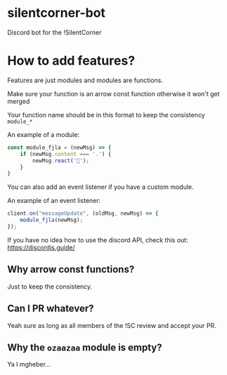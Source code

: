 # silentcorner-bot
Discord bot for the !SilentCorner

# How to add features?
Features are just modules and modules are functions.

Make sure your function is an arrow const function otherwise it won't get merged

Your function name should be in this format to keep the consistency <code>module_*</code>

An example of a module:

```js
const module_fjla = (newMsg) => {
	if (newMsg.content === '.') {
		newMsg.react('🍆');
	}
}
```

You can also add an event listener if you have a custom module.

An example of an event listener:

```js
client.on("messageUpdate", (oldMsg, newMsg) => {
	module_fjla(newMsg);
});
```

If you have no idea how to use the discord API, check this out: https://discordjs.guide/

## Why arrow const functions?
Just to keep the consistency.

## Can I PR whatever?
Yeah sure as long as all members of the !SC review and accept your PR.

## Why the <code>ozaazaa</code> module is empty?

Ya l mgheber...
